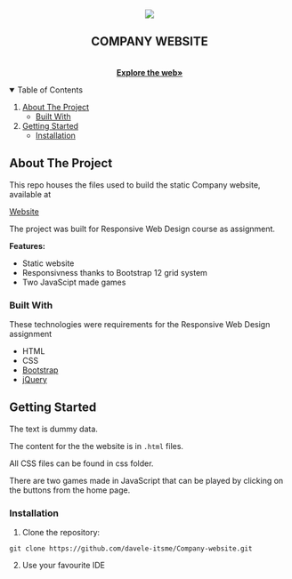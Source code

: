 <!-- INTRODUCTION -->
<br />
<p align="center">
     <a href="https://davele-itsme.github.io/Company-website/">
    <img src="https://user-images.githubusercontent.com/42817904/116983945-fba1fa80-acca-11eb-9367-b227f0fec687.png"/>
    </a>
  <h2 align="center">COMPANY WEBSITE</h2>
  <p align="center">
    <br />
    <a href="https://davele-itsme.github.io/Company-website/"><strong>Explore the web»</strong></a>
    <br />
  </p>
</p>

<!-- TABLE OF CONTENTS -->
<details open="open">
  <summary>Table of Contents</summary>
  <ol>
    <li>
      <a href="#about-the-project">About The Project</a>
      <ul>
        <li><a href="#built-with">Built With</a></li>
      </ul>
    </li>
    <li>
      <a href="#getting-started">Getting Started</a>
      <ul>
        <li><a href="#installation">Installation</a></li>
      </ul>
    </li>
  </ol>
</details>

<!-- ABOUT THE PROJECT -->
## About The Project

This repo houses the files used to build the static Company website, available at 

[Website](https://davele-itsme.github.io/Company-website/)

The project was built for Responsive Web Design course as assignment.

<strong>Features:</strong>
* Static website
* Responsivness thanks to Bootstrap 12 grid system
* Two JavaScipt made games 

### Built With

These technologies were requirements for the Responsive Web Design assignment

* HTML
* CSS
* [Bootstrap](https://getbootstrap.com/)
* [jQuery](https://jquery.com/)

<!-- GETTING STARTED -->
## Getting Started

The text is dummy data. 

The content for the the website is in `.html` files.

All CSS files can be found in css folder.

There are two games made in JavaScript that can be played by clicking on the buttons from the home page.

### Installation

1. Clone the repository:
```
git clone https://github.com/davele-itsme/Company-website.git
```
2. Use your favourite IDE
